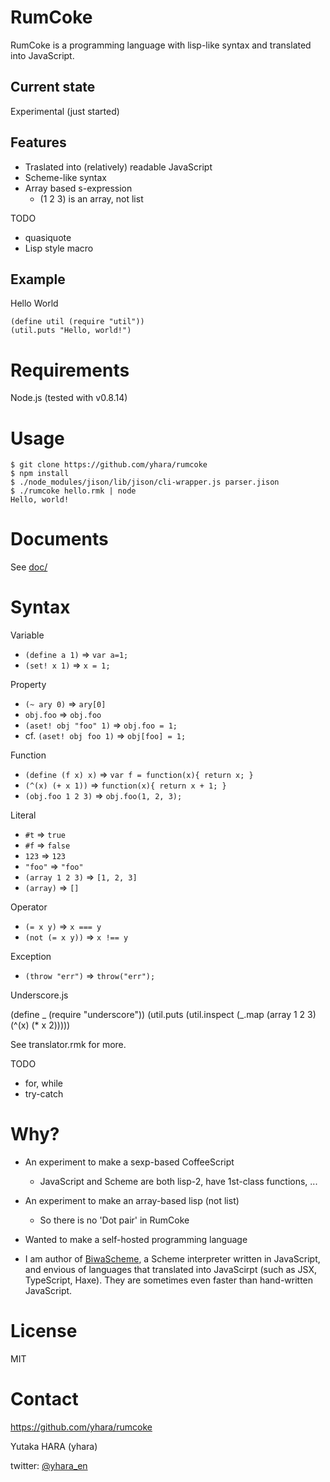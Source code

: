 RumCoke
=======

RumCoke is a programming language with lisp-like syntax and
translated into JavaScript.

Current state
-------------

Experimental (just started)

Features
--------

* Traslated into (relatively) readable JavaScript 
* Scheme-like syntax
* Array based s-expression
  * (1 2 3) is an array, not list

TODO

* quasiquote
* Lisp style macro

Example
-------

Hello World

    (define util (require "util"))
    (util.puts "Hello, world!")

Requirements
============

Node.js (tested with v0.8.14)

Usage
=======

    $ git clone https://github.com/yhara/rumcoke
    $ npm install
    $ ./node_modules/jison/lib/jison/cli-wrapper.js parser.jison
    $ ./rumcoke hello.rmk | node
    Hello, world!

Documents
=========

See [doc/](./tree/master/doc)

Syntax
======

Variable

* `(define a 1)` => `var a=1;`
* `(set! x 1)` => `x = 1;`

Property
* `(~ ary 0)` => `ary[0]`
* `obj.foo` => `obj.foo`
* `(aset! obj "foo" 1)` => `obj.foo = 1;`
* cf. `(aset! obj foo 1)` => `obj[foo] = 1;`

Function

* `(define (f x) x)` => `var f = function(x){ return x; }`
* `(^(x) (+ x 1))` => `function(x){ return x + 1; }`
* `(obj.foo 1 2 3)` => `obj.foo(1, 2, 3);`

Literal

* `#t` => `true`
* `#f` => `false`
* `123` => `123`
* `"foo"` => `"foo"`
* `(array 1 2 3)` => `[1, 2, 3]`
* `(array)` => `[]`

Operator

* `(= x y)` => `x === y`
* `(not (= x y))` => `x !== y`

Exception

* `(throw "err")` => `throw("err");`

Underscore.js

  (define _ (require "underscore"))
  (util.puts (util.inspect (\_.map (array 1 2 3)
                                   (^(x) (* x 2)))))

See translator.rmk for more.

TODO
* for, while
* try-catch

Why?
====

* An experiment to make a sexp-based CoffeeScript
  * JavaScript and Scheme are both lisp-2, have 1st-class functions, ... 

* An experiment to make an array-based lisp (not list)
  * So there is no 'Dot pair' in RumCoke

* Wanted to make a self-hosted programming language

* I am author of [BiwaScheme](http://www.biwascheme.org/),
  a Scheme interpreter written in JavaScript, and envious of
  languages that translated into JavaScirpt (such as JSX, TypeScript, Haxe).
  They are sometimes even faster than hand-written JavaScript.

License
=======

MIT

Contact
=======

https://github.com/yhara/rumcoke

Yutaka HARA (yhara)

twitter: [@yhara_en](https://twitter.com/yhara_en)

